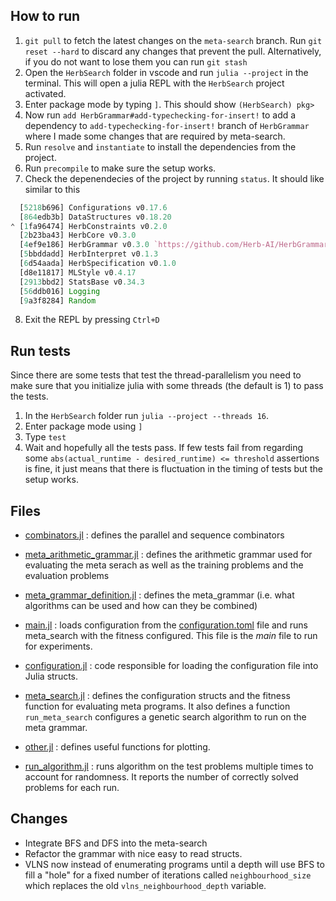## How to run
1. `git pull` to fetch the latest changes on the `meta-search` branch. Run `git reset --hard` to discard any changes that prevent the pull. Alternatively, if you do not want to lose them you can run `git stash`
2. Open the `HerbSearch` folder in vscode and run `julia --project` in the terminal. This will open a julia REPL with the `HerbSearch` project activated.
3. Enter package mode by typing `]`. This should show `(HerbSearch) pkg>`
4. Now run  `add HerbGrammar#add-typechecking-for-insert!` to add a dependency to `add-typechecking-for-insert!` branch of `HerbGrammar` where I made some changes that are required by meta-search.
5. Run `resolve` and `instantiate` to install the dependencies from the project.
6. Run `precompile` to make sure the setup works.
7. Check the depenendecies of the project by running `status`. It should like similar to this
```julia
  [5218b696] Configurations v0.17.6
  [864edb3b] DataStructures v0.18.20
⌃ [1fa96474] HerbConstraints v0.2.0
  [2b23ba43] HerbCore v0.3.0
  [4ef9e186] HerbGrammar v0.3.0 `https://github.com/Herb-AI/HerbGrammar.jl.git#add-typechecking-for-insert!`
  [5bbddadd] HerbInterpret v0.1.3
  [6d54aada] HerbSpecification v0.1.0
  [d8e11817] MLStyle v0.4.17
  [2913bbd2] StatsBase v0.34.3
  [56ddb016] Logging
  [9a3f8284] Random
```
8. Exit the REPL by pressing `Ctrl+D`

## Run tests
Since there are some tests that test the thread-parallelism you need to make sure that you initialize julia with some threads (the default is 1) to pass the tests.
1. In the `HerbSearch` folder run `julia --project --threads 16`.
2. Enter package mode using `]`
3. Type `test`
4. Wait and hopefully all the tests pass. If few tests fail from regarding some `abs(actual_runtime - desired_runtime) <= threshold` assertions is fine, it just means that there is fluctuation in the timing of tests but the setup works.

 
## Files
- [combinators.jl](./combinators.jl) : defines the parallel and sequence combinators
- [meta_arithmetic_grammar.jl](./meta_arithmetic_grammar.jl) : defines the arithmetic grammar used for evaluating the meta serach as well as the training problems and the evaluation problems
- [meta_grammar_definition.jl](./meta_grammar_definition.jl) : defines the meta_grammar (i.e. what algorithms can be used and how can they be combined)
- [main.jl](./main.jl) : loads configuration from the [configuration.toml](./configuration.toml) file and runs meta_search with the fitness configured. This file is the _main_ file to run for experiments.
- [configuration.jl](./configuration.jl) : code responsible for loading the configuration file into Julia structs.

- [meta_search.jl](./meta-search.jl) : defines the configuration structs and the fitness function for evaluating meta programs. It also defines a function `run_meta_search` configures a genetic search algorithm to run on the meta grammar.
- [other.jl](./other.jl) : defines useful functions for plotting.
- [run_algorithm.jl](./run_algorithm.jl) : runs algorithm on the test problems multiple times to account for randomness. It reports the number of correctly solved problems for each run.


## Changes
- Integrate BFS and DFS into the meta-search
- Refactor the grammar with nice easy to read structs.
- VLNS now instead of enumerating programs until a depth will use BFS to fill a "hole" for a fixed number of iterations called `neighbourhood_size` which replaces the old `vlns_neighbourhood_depth` variable.
